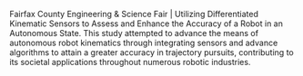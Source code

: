 Fairfax County Engineering & Science Fair | Utilizing Differentiated Kinematic Sensors to Assess and Enhance the Accuracy of a Robot in an Autonomous State.
This study attempted to advance the means of autonomous robot kinematics through integrating sensors and advance algorithms to attain a greater accuracy in trajectory pursuits, contributing to its societal applications throughout numerous robotic industries.

